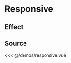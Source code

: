 # Responsive

## Effect

<ClientOnly>
  <DemoResponsive></DemoResponsive>
</ClientOnly>

## Source

<<< @/demos/responsive.vue
